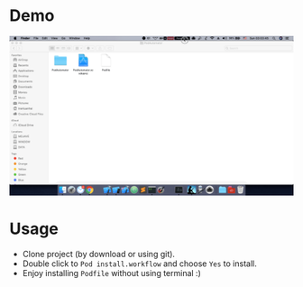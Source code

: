 # Demo

![Demo](./screenshot.gif)



# Usage

- Clone project (by download or using git).
- Double click to `Pod install.workflow` and choose `Yes` to install.
- Enjoy installing `Podfile` without using terminal :)
